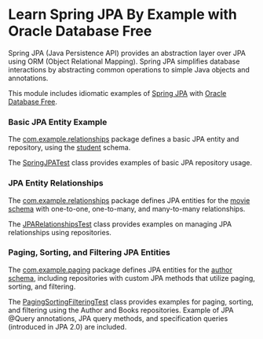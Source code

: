 # Learn Spring JPA By Example with Oracle Database Free

Spring JPA (Java Persistence API) provides an abstraction layer over JPA using ORM (Object Relational Mapping). Spring JPA simplifies database interactions by abstracting common operations to simple Java objects and annotations.

This module includes idiomatic examples of [Spring JPA](https://spring.io/projects/spring-data-jpa) with [Oracle Database Free](https://medium.com/@anders.swanson.93/oracle-database-23ai-free-11abf827ab37).

### Basic JPA Entity Example

The [com.example.relationships](./src/main/java/com/example) package defines a basic JPA entity and repository, using the [student](./src/test/resources/student.sql) schema.

The [SpringJPATest](./src/test/java/com/example/SpringJPATest.java) class provides examples of basic JPA repository usage.

### JPA Entity Relationships

The [com.example.relationships](./src/main/java/com/example/relationships) package defines JPA entities for the [movie schema](./src/test/resources/movie.sql) with one-to-one, one-to-many, and many-to-many relationships.

The [JPARelationshipsTest](./src/test/java/com/example/JPARelationshipsTest.java) class provides examples on managing JPA relationships using repositories.

### Paging, Sorting, and Filtering JPA Entities

The [com.example.paging](./src/main/java/com/example/paging) package defines JPA entities for the [author schema](./src/test/resources/paging.sql), including repositories with custom JPA methods that utilize paging, sorting, and filtering.

The [PagingSortingFilteringTest](./src/test/java/com/example/PagingSortingFilteringTest.java) class provides examples for paging, sorting, and filtering using the Author and Books repositories. Example of JPA @Query annotations, JPA query methods, and specification queries (introduced in JPA 2.0) are included.

